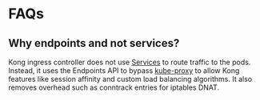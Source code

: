 # FAQs

## Why endpoints and not services?

Kong ingress controller does not use
[Services][k8s-service] to route traffic
to the pods. Instead, it uses the Endpoints API
to bypass [kube-proxy][kube-proxy]
to allow Kong features like session affinity and
custom load balancing algorithms.
It also removes overhead
such as conntrack entries for iptables DNAT.

[k8s-service]: http://kubernetes.io/docs/user-guide/services
[kube-proxy]: http://kubernetes.io/docs/admin/kube-proxy
